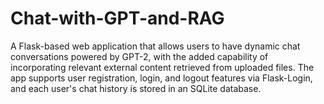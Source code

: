 # Chat-with-GPT-and-RAG
A Flask-based web application that allows users to have dynamic chat conversations powered by GPT-2, with the added capability of incorporating relevant external content retrieved from uploaded files. The app supports user registration, login, and logout features via Flask-Login, and each user's chat history is stored in an SQLite database. 
